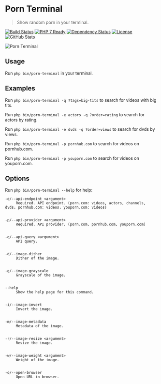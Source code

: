 Porn Terminal
=============

> Show random porn in your terminal.

[![Build Status](https://img.shields.io/travis/redaxmedia/porn-terminal.svg)](https://travis-ci.org/redaxmedia/porn-terminal)
[![PHP 7 Ready](https://php7ready.timesplinter.ch/redaxmedia/porn-terminal/badge.svg)](https://travis-ci.org/redaxmedia/porn-terminal)
[![Dependency Status](https://gemnasium.com/badges/github.com/redaxmedia/porn-terminal.svg)](https://gemnasium.com/github.com/redaxmedia/porn-terminal)
[![License](https://img.shields.io/packagist/l/redaxmedia/porn-terminal.svg)](https://packagist.org/packages/redaxmedia/porn-terminal)
[![GitHub Stats](https://img.shields.io/badge/github-stats-ff5500.svg)](http://githubstats.com/redaxmedia/porn-terminal)

![Porn Terminal](https://i.imgur.com/tLgfkDQ.png)


Usage
-----

Run `php bin/porn-terminal` in your terminal.


Examples
--------

Run `php bin/porn-terminal -q ?tags=big-tits` to search for videos with big tits.

Run `php bin/porn-terminal -e actors -q ?order=rating` to search for actors by rating.

Run `php bin/porn-terminal -e dvds -q ?order=views` to search for dvds by views.

Run `php bin/porn-terminal -p pornhub.com` to search for videos on pornhub.com.

Run `php bin/porn-terminal -p youporn.com` to search for videos on youporn.com.


Options
-------

Run `php bin/porn-terminal --help` for help:

```
-e/--api-endpoint <argument>
     Required. API endpoint. (porn.com: videos, actors, channels, dvds; pornhub.com: videos; youporn.com: videos)


-p/--api-provider <argument>
     Required. API provider. (porn.com, pornhub.com, youporn.com)


-q/--api-query <argument>
     API query.


-d/--image-dither
     Dither of the image.


-g/--image-grayscale
     Grayscale of the image.


--help
     Show the help page for this command.


-i/--image-invert
     Invert the image.


-m/--image-metadata
     Metadata of the image.


-r/--image-resize <argument>
     Resize the image.


-w/--image-weight <argument>
     Weight of the image.


-o/--open-browser
     Open URL in browser.
```